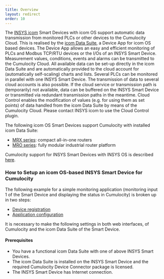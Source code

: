 ```yaml
---
title: Overview
layout: redirect
order: 10
---
```


The [INSYS icom](http://www.insys-icom.com/) Smart Devices with icom OS support automatic data transmission from monitored PLCs or other devices to the Cumulocity Cloud. This is realised by the [icom Data Suite](https://www.insys-icom.de/icom-data-suite), a Device App for icom OS based devices. The Device App allows an easy and efficient monitoring of PLCs and Modbus TCP/RTU devices or the I/Os of an INSYS Smart Device. Measurement values, conditions, events and alarms can be transmitted to the Cumulocity Cloud. All available data can be set-up directly in the icom Data Suite and are automatically provided to the cloud account for (automatically self-scaling) charts and lists. Several PLCs can be monitored in parallel with one INSYS Smart Device. The transmission of data to several cloud accounts is also possible. If the cloud service or transmission path is (temporarily) not available, data can be buffered on the INSYS Smart Device or transmitted via redundant transmission paths in the meantime. Cloud Control enables the modification of values (e.g. for using them as set points) of data handled from the icom Data Suite by means of the Cumulocity Cloud. Please contact INSYS icom to use the Cloud Control plugin.

The following icom OS Smart Devices support Cumulocity with installed icom Data Suite:

* [MRX series](http://insys-icom.com/mrx): compact all-in-one routers
* [MRO series](http://insys-icom.com/mro): fully modular industrial router platform

Cumulocity support for INSYS Smart Devices with INSYS OS is described [here](/guides/images/devices/insys).

### How to Setup an icom OS-based INSYS Smart Device for Cumulocity

The following example for a simple monitoring application (monitoring input 1 of the Smart Device and displaying the status in Cumulocity) is broken up in two steps:

* [Device registration](/guides/images/devices/icom#device-registration)
* [Application configuration](/guides/images/devices/icom#application-configuration)

It is necessary to make the following settings in both web interfaces, of Cumulocity and the icom Data Suite of the Smart Device.

#### Prerequisites

* You have a functional icom Data Suite with one of above INSYS Smart Devices.
* The icom Data Suite is installed on the INSYS Smart Device and the required Cumulocity Device Connector package is licensed.
* The INSYS Smart Device has Internet connection.